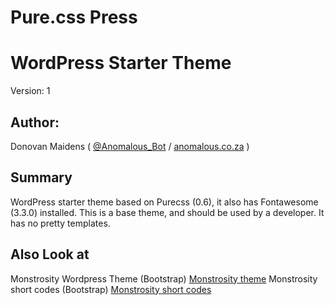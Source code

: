 Pure.css Press
=================

# WordPress Starter Theme

Version: 1

## Author:

Donovan Maidens ( [@Anomalous_Bot](http://twitter.com/Anomalous_Bot) / [anomalous.co.za](http://anomalous.co.za) )

## Summary

WordPress starter theme based on Purecss (0.6), it also has Fontawesome (3.3.0) installed.
This is a base theme, and should be used by a developer.
It has no pretty templates.

## Also Look at

Monstrosity Wordpress Theme (Bootstrap) [Monstrosity theme](https://github.com/djm56/Monstrosity-Theme)
Monstrosity short codes (Bootstrap) [Monstrosity short codes](https://github.com/djm56/Monstrosity-Shortcodes)
